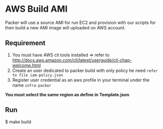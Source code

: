 # AWS Build AMI

Packer will use a source AMI for run EC2 and provision with our scripts for then build a new AMI image will uploaded on AWS account.

## Requirement

 1. You must have AWS cli tools installed => refer to http://docs.aws.amazon.com/cli/latest/userguide/cli-chap-welcome.html
 2. Create an user dedicated to packer build with only policy he need `refer to file iam-policy.json`
 3. Register user credential as an aws profile in your terminal under the name `infra-packer` 

**You must select the same region as define in Template.json**

## Run

$ make build
